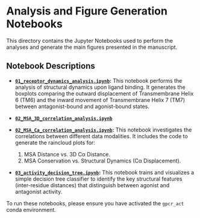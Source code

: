 # Analysis and Figure Generation Notebooks

This directory contains the Jupyter Notebooks used to perform the analyses and generate the main figures presented in the manuscript.

## Notebook Descriptions

-   **[`01_receptor_dynamics_analysis.ipynb`](01_receptor_dynamics_analysis.ipynb):**
    This notebook performs the analysis of structural dynamics upon ligand binding. It generates the boxplots comparing the outward displacement of Transmembrane Helix 6 (TM6) and the inward movement of Transmembrane Helix 7 (TM7) between antagonist-bound and agonist-bound states.

-   **[`02_MSA_3D_correlation_analysis.ipynb`](02_MSA_3D_correlation_analysis.ipynb)**
-   **[`02_MSA_Ca_correlation_analysis.ipynb`](02_MSA_Ca_correlation_analysis.ipynb):**
    This notebook investigates the correlations between different data modalities. It includes the code to generate the raincloud plots for:
    1.  MSA Distance vs. 3D Cα Distance.
    2.  MSA Conservation vs. Structural Dynamics (Cα Displacement).

-   **[`03_activity_decision_tree.ipynb`](03_activity_decision_tree.ipynb):**
    This notebook trains and visualizes a simple decision tree classifier to identify the key structural features (inter-residue distances) that distinguish between agonist and antagonist activity.


To run these notebooks, please ensure you have activated the `gpcr_act` conda environment.
